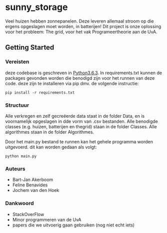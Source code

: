 # sunny_storage

Veel huizen hebben zonnepanelen. Deze leveren allemaal stroom op die ergens opgeslagen moet worden, in batterijen! 
Dit project is onze oplossing voor het probleem: The grid, voor het vak Programeertheorie aan de UvA.

## Getting Started

### Vereisten

deze codebase is geschreven in [Python3.6.3](https://www.python.org/downloads/). In requirements.txt kunnen de packages gevonden worden die benodigd zijn voor het runnen van deze code. deze zijn te installeren via pip dmv. de volgende instructie:

```
pip install -r requirements.txt
```

### Structuur

Alle verkregen en zelf gecreëerde data staat in de folder Data, en is voornamelijk opgeslagen in dde vorm van .csv bestanden.
Alle benodigde classes (e.g. huizen, batterijen en thegrid) staan in de folder Classes. 
Alle algorithmes staan in de folder Algorithmes.

Door het main.py bestand te runnen kan het gehele programma worden uitgevoerd.
dit kan worden gedaan als volgt:
```
python main.py
```
### Auteurs
* Bart-Jan Akerboom
* Feline Benavides
* Jochem van den Hoek

### Dankwoord 

* StackOverFlow
* Minor programmeren van de UvA
* papers die we uitvoerig gaan gebruiken (nog niet echt iets)
